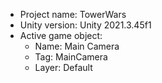 <!-- UNITY CODE ASSIST INSTRUCTIONS START -->
- Project name: TowerWars
- Unity version: Unity 2021.3.45f1
- Active game object:
  - Name: Main Camera
  - Tag: MainCamera
  - Layer: Default
<!-- UNITY CODE ASSIST INSTRUCTIONS END -->